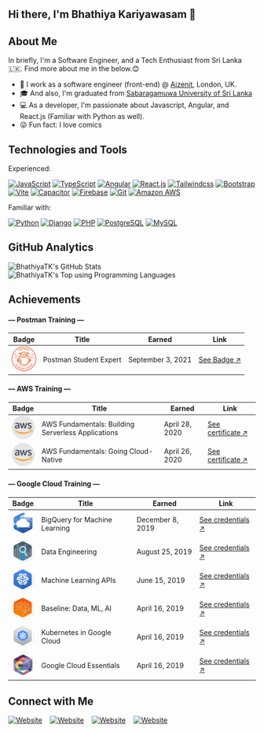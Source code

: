 ## Hi there, I'm Bhathiya Kariyawasam 👋

## About Me

In briefly, I'm a Software Engineer, and a Tech Enthusiast from Sri Lanka 🇱🇰. Find more about me in the below.😊

- 🏢 I work as a software engineer (front-end) @ [Aizenit][work], London, UK.
- 🎓 And also, I'm graduated from [Sabaragamuwa University of Sri Lanka][uni]
- 💻 As a developer, I'm passionate about Javascript, Angular, and React.js (Familiar with Python as well).
- 😜 Fun fact: I love comics

## Technologies and Tools

Experienced:

[![JavaScript](https://img.shields.io/badge/-JavaScript-black?style=flat-square&logo=javascript)](https://github.com/BhathiyaTK)
[![TypeScript](https://img.shields.io/badge/-TypeScript-black?style=flat-square&logo=typescript)](https://github.com/BhathiyaTK)
[![Angular](https://img.shields.io/badge/-Angular-black?style=flat-square&logo=angular&logoColor=DD1B16)](https://github.com/BhathiyaTK)
[![React.js](https://img.shields.io/badge/-ReactJS-black?style=flat-square&logo=react&logoColor=61DAFB)](https://github.com/BhathiyaTK)
[![Tailwindcss](https://img.shields.io/badge/-Tailwindcss-black?style=flat&logo=tailwindcss)](https://github.com/BhathiyaTK)
[![Bootstrap](https://img.shields.io/badge/-Bootstrap-black?style=flat-square&logo=bootstrap)](https://github.com/BhathiyaTK)
[![Vite](https://img.shields.io/badge/-Vite-black?style=flat-square&logo=vite)](https://github.com/BhathiyaTK)
[![Capacitor](https://img.shields.io/badge/-Capacitor-black?style=flat-square&logo=capacitor)](https://github.com/BhathiyaTK)
[![Firebase](https://img.shields.io/badge/-Firebase-black?style=flat-square&logo=firebase)](https://github.com/BhathiyaTK)
[![Git](https://img.shields.io/badge/-Git-black?style=flat-square&logo=git)](https://github.com/BhathiyaTK)
[![Amazon AWS](https://img.shields.io/badge/-Amazon-AWS-black?style=flat-square&logo=aws)](https://github.com/BhathiyaTK)

Familiar with:

[![Python](https://img.shields.io/badge/-Python-black?style=flat-square&logo=python)](https://github.com/BhathiyaTK)
[![Django](https://img.shields.io/badge/-Django-black?style=flat-square&logo=django&logoColor=137D55)](https://github.com/BhathiyaTK)
[![PHP](https://img.shields.io/badge/-PHP-black?style=flat-square&logo=php)](https://github.com/BhathiyaTK)
[![PostgreSQL](https://img.shields.io/badge/-PostgreSQL-black?style=flat-square&logo=postgresql)](https://github.com/BhathiyaTK)
[![MySQL](https://img.shields.io/badge/-MySQL-black?style=flat-square&logo=mysql)](https://github.com/BhathiyaTK)

## GitHub Analytics

<img align="left" width="55%" alt="BhathiyaTK's GitHub Stats" src="https://github-readme-stats.vercel.app/api?username=BhathiyaTK&custom_title=Contribution+Stats&show_icons=true&hide_border=true&include_all_commits=true&count_private=true&theme=dracula&disable_animations=true" />

<img alt="BhathiyaTK's Top using Programming Languages" src="https://github-readme-stats.vercel.app/api/top-langs/?username=BhathiyaTK&layout=compact&theme=dracula&hide_border=true&langs_count=8&hide=scss,less,hack" />

## Achievements

#### — Postman Training —

| Badge                                                                                                              | Title                  | Earned            | Link                                                                                                                           |
| ------------------------------------------------------------------------------------------------------------------ | ---------------------- | ----------------- | ------------------------------------------------------------------------------------------------------------------------------ |
| ![Postman Student Expert Badge](https://github.com/BhathiyaTK/BhathiyaTK/blob/master/images/pse.png?raw=true&s=50) | Postman Student Expert | September 3, 2021 | [See Badge ↗](https://api.badgr.io/public/assertions/WIydLPMURzOle8EX8G6OXw?identity__email=bhathiyakariyawasam94%40gmail.com) |

#### — AWS Training —

| Badge                                                                                           | Title                                              | Earned         | Link                                                                             |
| ----------------------------------------------------------------------------------------------- | -------------------------------------------------- | -------------- | -------------------------------------------------------------------------------- |
| ![AWS Badge](https://github.com/BhathiyaTK/BhathiyaTK/blob/master/images/aws.png?raw=true&s=50) | AWS Fundamentals: Building Serverless Applications | April 28, 2020 | [See certificate ↗](https://coursera.org/share/5fe8a0b8ef9f27176994cbe80d31b48c) |
| ![AWS Badge](https://github.com/BhathiyaTK/BhathiyaTK/blob/master/images/aws.png?raw=true&s=50) | AWS Fundamentals: Going Cloud-Native               | April 26, 2020 | [See certificate ↗](https://coursera.org/share/949f20994bbd7fee6a714a8a535c2906) |

#### — Google Cloud Training —

| Badge                                                                                                                   | Title                         | Earned           | Link                                                                                                             |
| ----------------------------------------------------------------------------------------------------------------------- | ----------------------------- | ---------------- | ---------------------------------------------------------------------------------------------------------------- |
| ![BigQuery for Machine Learning Badge](https://github.com/BhathiyaTK/BhathiyaTK/blob/master/images/1.png?raw=true&s=50) | BigQuery for Machine Learning | December 8, 2019 | [See credentials ↗](https://run.qwiklabs.com/public_profiles/09eb9063-4829-484e-b597-906276b142f5/badges/185460) |
| ![Data Engineering Badge](https://github.com/BhathiyaTK/BhathiyaTK/blob/master/images/2.png?raw=true&s=50)              | Data Engineering              | August 25, 2019  | [See credentials ↗](https://run.qwiklabs.com/public_profiles/09eb9063-4829-484e-b597-906276b142f5/badges/114272) |
| ![Machine Learning APIs Badge](https://github.com/BhathiyaTK/BhathiyaTK/blob/master/images/3.png?raw=true&s=50)         | Machine Learning APIs         | June 15, 2019    | [See credentials ↗](https://run.qwiklabs.com/public_profiles/09eb9063-4829-484e-b597-906276b142f5/badges/79788)  |
| ![Baseline: Data, ML, AI Badge](https://github.com/BhathiyaTK/BhathiyaTK/blob/master/images/4.png?raw=true&s=50)        | Baseline: Data, ML, AI        | April 16, 2019   | [See credentials ↗](https://run.qwiklabs.com/public_profiles/09eb9063-4829-484e-b597-906276b142f5/badges/66153)  |
| ![Kubernetes in Google Cloud Badge](https://github.com/BhathiyaTK/BhathiyaTK/blob/master/images/5.png?raw=true&s=50)    | Kubernetes in Google Cloud    | April 16, 2019   | [See credentials ↗](https://run.qwiklabs.com/public_profiles/09eb9063-4829-484e-b597-906276b142f5/badges/66042)  |
| ![Google Cloud Essentials Badge](https://github.com/BhathiyaTK/BhathiyaTK/blob/master/images/6.png?raw=true&s=50)       | Google Cloud Essentials       | April 16, 2019   | [See credentials ↗](https://run.qwiklabs.com/public_profiles/09eb9063-4829-484e-b597-906276b142f5/badges/60447)  |

## Connect with Me

[![Website](https://img.shields.io/website?down_message=offline&label=website&logo=google+chrome&logoColor=%23fff&style=for-the-badge&up_message=visit&url=https%3A%2F%2Fbhathiyatk.github.io)][website]
&nbsp;&nbsp;&nbsp;[![Website](https://img.shields.io/website?down_color=%230077B5&down_message=connect&label=linkedin&logo=linkedin&logoColor=%23fff&style=for-the-badge&up_message=connect&url=https%3A%2F%2Fwww.linkedin.com%2Fin%2Fbhathiyatk%2F)][linkedin]
&nbsp;&nbsp;&nbsp;[![Website](https://img.shields.io/website?color=%231877F2&down_message=connect&label=facebook&logo=facebook&logoColor=%23fff&style=for-the-badge&up_message=be%20a%20friend&url=https%3A%2F%2Fwww.facebook.com%2Fbhathiya.tk%2F)][facebook]
&nbsp;&nbsp;&nbsp;[![Website](https://img.shields.io/website?color=%23E4405F&down_message=follow&label=instagram&logo=instagram&logoColor=%23fff&style=for-the-badge&up_message=follow&url=https%3A%2F%2Fwww.instagram.com%2Fbhathiya.kariyawasam%2F)][instagram]

[work]: https://www.aizenit.com/
[uni]: https://www.sab.ac.lk/
[website]: https://bhathiyatk.github.io/
[instagram]: https://www.instagram.com/bhathiya.kariyawasam/
[linkedin]: https://www.linkedin.com/in/bhathiyatk/
[facebook]: https://www.facebook.com/bhathiya.tk/
